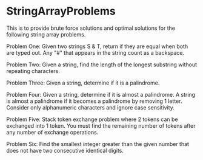 # StringArrayProblems

This is to provide brute force solutions and optimal solutions for the following string array problems.

Problem One:
Given two strings S & T, return if they are equal when both are typed out. Any "#" that appears in the string count as a backspace.

Problem Two:
Given a string, find the length of the longest substring without repeating characters.

Problem Three:
Given a string, determine if it is a palindrome.

Problem Four:
Given a string, determine if it is almost a palindrome. A string is almost a palindrome if it becomes a palindrome by removing 1 letter. Consider only alphanumeric characters and ignore case sensitivity.

Problem Five:
Stack token exchange problem where 2 tokens can be exchanged into 1 token. You must find the remaining number of tokens after any number of exchange operations.

Problem Six: 
Find the smallest integer greater than the given number that does not have two consecutive identical digits.

